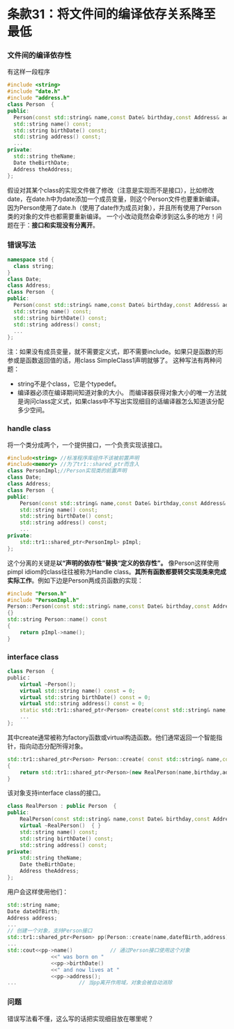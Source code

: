 # 条款31：将文件间的编译依存关系降至最低
### 文件间的编译依存性
有这样一段程序
```c++
#include <string>
#include "date.h"
#include "address.h"
class Person  {
public:
  Person(const std::string& name,const Date& birthday,const Address& addr);
  std::string name() const;
  std::string birthDate() const;
  std::string address() const;
  ...
private:
  std::string theName;
  Date theBirthDate;
  Address theAddress;
};
```
假设对其某个class的实现文件做了修改（注意是实现而不是接口），比如修改date，在date.h中为date添加一个成员变量，则这个Person文件也要重新编译。因为Person使用了date.h（使用了date作为成员对象），并且所有使用了Person类的对象的文件也都需要重新编译。
一个小改动竟然会牵涉到这么多的地方！问题在于：**接口和实现没有分离开**。
### 错误写法
```c++
namespace std {
  class string;
}
class Date;
class Address;
class Person  {
public:
  Person(const std::string& name,const Date& birthday,const Address& addr);
  std::string name() const;
  std::string birthDate() const;
  std::string address() const;
  ...
};
```
注：如果没有成员变量，就不需要定义式，即不需要include。如果只是函数的形参或是函数返回值的话，用class SimpleClass1声明就够了。
这种写法有两种问题：
* string不是个class，它是个typedef。
* 编译器必须在编译期间知道对象的大小。
而编译器获得对象大小的唯一方法就是询问class定义式，如果class中不写出实现细目的话编译器怎么知道该分配多少空间。
### handle class
将一个类分成两个，一个提供接口，一个负责实现该接口。
```c++
#include<string> //标准程序库组件不该被前置声明
#include<memory> //为了tr1::shared_ptr而含入
class PersonImpl;//Person实现类的前置声明
class Date;
class Address;
class Person  {
public:
    Person(const std::string& name,const Date& birthday,const Address& addr);
    std::string name() const;
    std::string birthDate() const;
    std::string address() const;
    ...
private:
    std::tr1::shared_ptr<PersonImpl> pImpl;
};
```
这个分离的关键是**以“声明的依存性”替换“定义的依存性”。**
像Person这样使用pimpl idiom的class往往被称为Handle class。**其所有函数都要转交实现类来完成实际工作**。例如下边是Person两成员函数的实现：
```c++
#include "Person.h"
#include "PersonImpl.h"
Person::Person(const std::string& name,const Date& birthday,const Address& addr) : pImpl(new PersonImpl(name,birthday,addr))
{}
std::string Person::name() const
{
    return pImpl->name();
}
```
### interface class
```c++
class Person  {
public：
    virtual ~Person();
    virtual std::string name() const = 0;
    virtual std::string birthDate() const = 0;
    virtual std::string address() const = 0; 
    static std::tr1::shared_ptr<Person> create(const std::string& name,const Date& birthday,const Address& addr);
    ...
};
```
其中create通常被称为factory函数或virtual构造函数。他们通常返回一个智能指针，指向动态分配所得对象。
```c++
std::tr1::shared_ptr<Person> Person::create( const std::string& name,const Date& birthday, const Address& addr)
{
    return std::tr1::shared_ptr<Person>(new RealPerson(name,birthday,addr));
}
```
该对象支持interface class的接口。
```c++
class RealPerson : public Person  {
public:
    RealPerson(const std::string& name,const Date& birthday,const Address& addr) : theName(name),theBirthDate(birthday),theAddress(addr) {}
    virtual ~RealPerson()  { }
    std::string name() const;
    std::string birthDate() const;
    std::string address() const;
private:
    std::string theName;
    Date theBirthDate;
    Address theAddress;
};
```
用户会这样使用他们：
```c++
std::string name;
Date dateOfBirth;
Address address;
...
// 创建一个对象，支持Person接口
std::tr1::shared_ptr<Person> pp(Person::create(name,datefBirth,address);
...
std::cout<<pp->name()            // 通过Person接口使用这个对象
              <<" was born on "
              <<pp->birthDate()
              <<" and now lives at "
              <<pp->address();
...                    // 当pp离开作用域，对象会被自动消除
```
### 问题
错误写法看不懂，这么写的话把实现细目放在哪里呢？